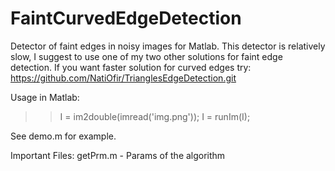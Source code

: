 FaintCurvedEdgeDetection
========================

Detector of faint edges in noisy images for Matlab.
This detector is relatively slow, I suggest to use one of my two other solutions for faint edge detection.
If you want faster solution for curved edges try:
https://github.com/NatiOfir/TrianglesEdgeDetection.git

Usage in Matlab:

>> I  = im2double(imread('img.png'));
>> I = runIm(I);

See demo.m for example.

Important Files:
getPrm.m - Params of the algorithm
